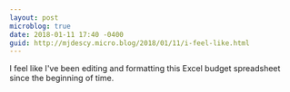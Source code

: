 ```yaml
---
layout: post
microblog: true
date: 2018-01-11 17:40 -0400
guid: http://mjdescy.micro.blog/2018/01/11/i-feel-like.html
---
```

I feel like I've been editing and formatting this Excel budget spreadsheet since the beginning of time.
